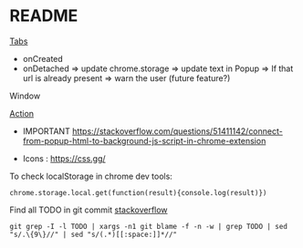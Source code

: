 # README

[Tabs](https://developer.chrome.com/docs/extensions/reference/tabs/)

* onCreated
* onDetached
=> update chrome.storage => update text in Popup
=> If that url is already present => warn the user (future feature?)


Window

[Action](https://developer.chrome.com/docs/extensions/reference/action/)


* IMPORTANT https://stackoverflow.com/questions/51411142/connect-from-popup-html-to-background-js-script-in-chrome-extension

* Icons : https://css.gg/

To check localStorage in chrome dev tools:

    chrome.storage.local.get(function(result){console.log(result)})

Find all TODO in git commit [stackoverflow](https://stackoverflow.com/questions/25039242/how-to-list-all-my-current-todo-messages-in-a-git-repository/25042219#25042219)

    git grep -I -l TODO | xargs -n1 git blame -f -n -w | grep TODO | sed "s/.\{9\}//" | sed "s/(.*)[[:space:]]*//"
